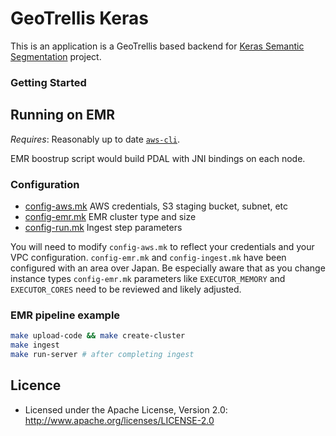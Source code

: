 # GeoTrellis Keras

This is an application is a GeoTrellis based backend for [Keras Semantic Segmentation](https://github.com/azavea/keras-semantic-segmentation) project.

### Getting Started

## Running on EMR

_Requires_: Reasonably up to date [`aws-cli`](https://aws.amazon.com/cli/).

EMR boostrup script would build PDAL with JNI bindings on each node.

### Configuration

 - [config-aws.mk](./config-aws.mk) AWS credentials, S3 staging bucket, subnet, etc
 - [config-emr.mk](./config-emr.mk) EMR cluster type and size
 - [config-run.mk](./config-run.mk) Ingest step parameters

You will need to modify `config-aws.mk` to reflect your credentials and your VPC configuration. `config-emr.mk` and `config-ingest.mk` have been configured with an area over Japan. Be especially aware that as you change instance types `config-emr.mk` parameters like `EXECUTOR_MEMORY` and `EXECUTOR_CORES` need to be reviewed and likely adjusted.

### EMR pipeline example

```bash
make upload-code && make create-cluster
make ingest
make run-server # after completing ingest
```

## Licence

* Licensed under the Apache License, Version 2.0: http://www.apache.org/licenses/LICENSE-2.0
